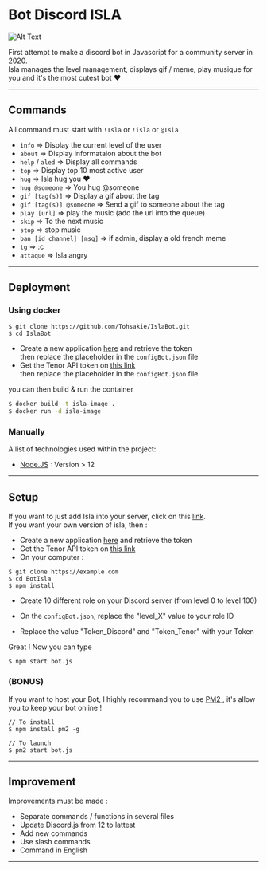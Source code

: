 # Bot Discord ISLA

![Alt Text](https://media.giphy.com/media/GvbEnwqiGCsk8/giphy.gif)

First attempt to make a discord bot in Javascript for a community server in 2020. <br>
Isla manages the level management, displays gif / meme, play musique for you and it's the most cutest bot ♥

***

## Commands
All command must start with `!Isla` or `!isla` or `@Isla`
* `info` => Display the current level of the user
* `about` => Display informataion about the bot
* `help` / `aled` => Display all commands 
* `top` => Display top 10 most active user
* `hug` => Isla hug you ♥
* `hug @someone` => You hug @someone 
* `gif [tag(s)]` => Display a gif about the tag
* `gif [tag(s)] @someone` => Send a gif to someone about the tag
* `play [url]` => play the music (add the url into the queue)
* `skip` => To the next music 
* `stop` => stop music
* `ban [id_channel] [msg]` => if admin, display a old french meme
* `tg` => :c
* `attaque` => Isla angry  
***
## Deployment
### Using docker
```
$ git clone https://github.com/Tohsakie/IslaBot.git
$ cd IslaBot
```
* Create a new application <a href="https://discord.com/developers/applications">here</a> and retrieve the token  
then replace the placeholder in the `configBot.json` file
* Get the Tenor API token on <a href="https://tenor.com/developer/dashboard"> this link </a>  
then replace the placeholder in the `configBot.json` file

you can then build & run the container
```bash
$ docker build -t isla-image .
$ docker run -d isla-image
```
### Manually
A list of technologies used within the project:
* [Node.JS](https://nodejs.org/en/) : Version > 12
***
## Setup
If you want to just add Isla into your server, click on this <a href="https://discord.com/oauth2/authorize?client_id=701873239135223949&scope=bot&permissions=8">link</a>.
<br>
If you want your own version of isla, then :
* Create a new application <a href="https://discord.com/developers/applications">here</a> and retrieve the token
* Get the Tenor API token on <a href="https://tenor.com/developer/dashboard"> this link </a>
* On your computer :
```
$ git clone https://example.com
$ cd BotIsla
$ npm install
```
* Create 10 different role on your Discord server (from level 0 to level 100)

* On the `configBot.json`, replace the "level_X" value to your role ID
* Replace the value "Token_Discord" and "Token_Tenor" with your Token

Great !
Now you can type 
```
$ npm start bot.js
```

### (BONUS)
If you want to host your Bot, I highly recommand you to use <a href="https://pm2.keymetrics.io/"> PM2 </a>, it's allow you to keep your bot online !
```
// To install
$ npm install pm2 -g

// To launch
$ pm2 start bot.js
``` 
***

## Improvement
Improvements must be made :
* Separate commands / functions in several files
* Update Discord.js from 12 to lattest
* Add new commands
* Use slash commands
* Command in English

***

